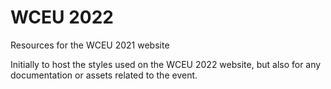 # WCEU 2022
Resources for the WCEU 2021 website

Initially to host the styles used on the WCEU 2022 website, but also for any documentation or assets related to the event.
